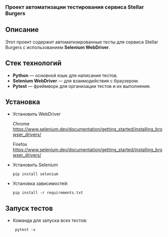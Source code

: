 ### Проект автоматизации тестирования сервиса Stellar Burgers

## Описание

Этот проект содержит автоматизированные тесты для сервиса Stellar Burgers с использованием **Selenium WebDriver**. 

## Стек технологий

- **Python** — основной язык для написания тестов.
- **Selenium WebDriver** — для взаимодействия с браузером.
- **Pytest** — фреймворк для организации тестов и их выполнения.


## Установка

* Установить WebDriver 
   
   
   Chrome https://www.selenium.dev/documentation/getting_started/installing_browser_drivers/
   
   Firefox https://www.selenium.dev/documentation/getting_started/installing_browser_drivers/


* Установить Selenium
   ```
   pip install selenium
   ```


* Установка зависимостей:
    ```
    pip install -r requirements.txt
    ```

## Запуск тестов
  
* Команда для запуска всех тестов:
   ```
    pytest -v
   ```